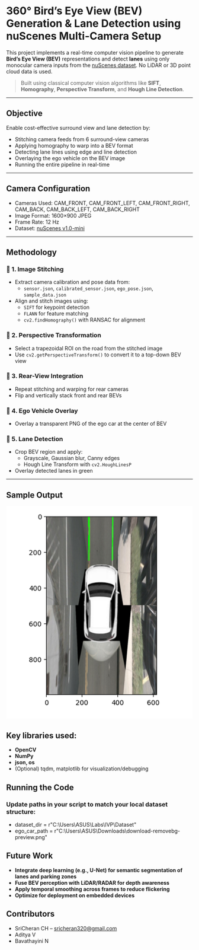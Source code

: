 #  360° Bird’s Eye View (BEV) Generation & Lane Detection using nuScenes Multi-Camera Setup

This project implements a real-time computer vision pipeline to generate **Bird’s Eye View (BEV)** representations and detect **lanes** using only monocular camera inputs from the [nuScenes dataset](https://www.nuscenes.org/nuscenes#download). No LiDAR or 3D point cloud data is used.

> Built using classical computer vision algorithms like **SIFT**, **Homography**, **Perspective Transform**, and **Hough Line Detection**.

---

##  Objective

Enable cost-effective surround view and lane detection by:
- Stitching camera feeds from 6 surround-view cameras
- Applying homography to warp into a BEV format
- Detecting lane lines using edge and line detection
- Overlaying the ego vehicle on the BEV image
- Running the entire pipeline in real-time

---

##  Camera Configuration

- Cameras Used: CAM_FRONT, CAM_FRONT_LEFT, CAM_FRONT_RIGHT, CAM_BACK, CAM_BACK_LEFT, CAM_BACK_RIGHT
- Image Format: 1600×900 JPEG
- Frame Rate: 12 Hz
- Dataset: [nuScenes v1.0-mini](https://www.nuscenes.org/nuscenes#download)

---

##  Methodology

### 🔹 1. Image Stitching
- Extract camera calibration and pose data from:
  - `sensor.json`, `calibrated_sensor.json`, `ego_pose.json`, `sample_data.json`
- Align and stitch images using:
  - `SIFT` for keypoint detection
  - `FLANN` for feature matching
  - `cv2.findHomography()` with RANSAC for alignment

### 🔹 2. Perspective Transformation
- Select a trapezoidal ROI on the road from the stitched image
- Use `cv2.getPerspectiveTransform()` to convert it to a top-down BEV view

### 🔹 3. Rear-View Integration
- Repeat stitching and warping for rear cameras
- Flip and vertically stack front and rear BEVs

### 🔹 4. Ego Vehicle Overlay
- Overlay a transparent PNG of the ego car at the center of BEV

### 🔹 5. Lane Detection
- Crop BEV region and apply:
  - Grayscale, Gaussian blur, Canny edges
  - Hough Line Transform with `cv2.HoughLinesP`
- Overlay detected lanes in green

---

##  Sample Output

![BEV Output](Screenshot%202025-04-23%20103845.png)

## Key libraries used:

- **OpenCV**
- **NumPy**
- **json, os**
- (Optional) tqdm, matplotlib for visualization/debugging

## Running the Code
### Update paths in your script to match your local dataset structure:
- dataset_dir = r"C:\Users\ASUS\Labs\IVP\Dataset"
- ego_car_path = r"C:\Users\ASUS\Downloads\download-removebg-preview.png"

## Future Work
- **Integrate deep learning (e.g., U-Net) for semantic segmentation of lanes and parking zones**
- **Fuse BEV perception with LiDAR/RADAR for depth awareness**
- **Apply temporal smoothing across frames to reduce flickering**
- **Optimize for deployment on embedded devices**

## Contributors
- SriCheran CH – sricheran320@gmail.com
- Aditya V
- Bavathayini N

